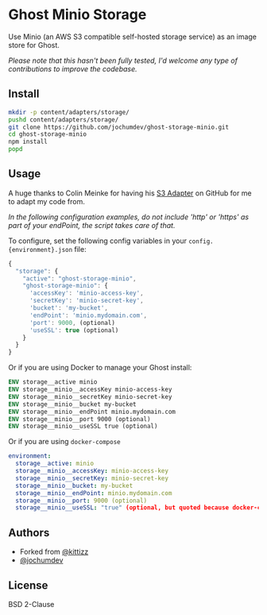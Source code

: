 # Ghost Minio Storage

Use Minio (an AWS S3 compatible self-hosted storage service) as an image store for Ghost.

_Please note that this hasn't been fully tested, I'd welcome any type of contributions to improve the codebase._

## Install

```bash
mkdir -p content/adapters/storage/
pushd content/adapters/storage/
git clone https://github.com/jochumdev/ghost-storage-minio.git
cd ghost-storage-minio
npm install
popd
```

## Usage

A huge thanks to Colin Meinke for having his [S3 Adapter](https://github.com/colinmeinke/ghost-storage-adapter-s3) on GitHub for me to adapt my code from.

_In the following configuration examples, do not include 'http' or 'https' as part of your endPoint, the script takes care of that._

To configure, set the following config variables in your `config.{environment}.json` file:


```javascript
{
  "storage": {
    "active": "ghost-storage-minio",
    "ghost-storage-minio": {
      'accessKey': 'minio-access-key',
      'secretKey': 'minio-secret-key',
      'bucket': 'my-bucket',
      'endPoint': 'minio.mydomain.com',
      'port': 9000, (optional)
      'useSSL': true (optional)
    }
  }
}  
```

Or if you are using Docker to manage your Ghost install:

```Dockerfile
ENV storage__active minio
ENV storage__minio__accessKey minio-access-key
ENV storage__minio__secretKey minio-secret-key
ENV storage__minio__bucket my-bucket
ENV storage__minio__endPoint minio.mydomain.com
ENV storage__minio__port 9000 (optional)
ENV storage__minio__useSSL true (optional)
```

Or if you are using `docker-compose`
```yaml
environment:
  storage__active: minio
  storage__minio__accessKey: minio-access-key
  storage__minio__secretKey: minio-secret-key
  storage__minio__bucket: my-bucket
  storage__minio__endPoint: minio.mydomain.com
  storage__minio__port: 9000 (optional)
  storage__minio__useSSL: "true" (optional, but quoted because docker-compose yelled at me)
```

## Authors

- Forked from [@kittizz](https://github.com/kittizz/ghost-minio/)
- [@jochumdev](https://github.com/jochumdev)

## License

BSD 2-Clause